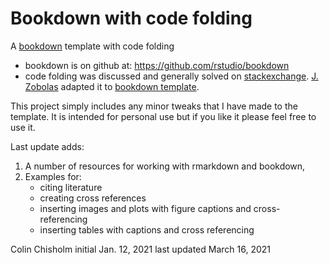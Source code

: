 # Bookdown with code folding 

A [bookdown](https://bookdown.org/yihui/bookdown/) template with code folding

- bookdown is on github at: https://github.com/rstudio/bookdown
- code folding was discussed and generally solved on [stackexchange](https://stackoverflow.com/questions/45360998/code-folding-in-bookdown).  [J. Zobolas](https://github.com/bblodfon) adapted it to [bookdown template](https://github.com/bblodfon/rtemps).  

This project simply includes any minor tweaks that I have made to the template.  It is intended for personal use but if you like it please feel free to use it. 

Last update adds: 
1. A number of resources for working with rmarkdown and bookdown,
2. Examples for:
    - citing literature
    - creating cross references 
    - inserting images and plots with figure captions and cross-referencing
    - inserting tables with captions and cross referencing


Colin Chisholm
initial Jan. 12, 2021
last updated March 16, 2021
